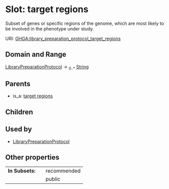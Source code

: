 
# Slot: target regions


Subset of genes or specific regions of the genome, which are most likely to be involved in the phenotype under study.

URI: [GHGA:library_preparation_protocol_target_regions](https://w3id.org/GHGA/library_preparation_protocol_target_regions)


## Domain and Range

[LibraryPreparationProtocol](LibraryPreparationProtocol.md) &#8594;  <sub>0..\*</sub> [String](types/String.md)

## Parents

 *  is_a: [target regions](target_regions.md)

## Children


## Used by

 * [LibraryPreparationProtocol](LibraryPreparationProtocol.md)

## Other properties

|  |  |  |
| --- | --- | --- |
| **In Subsets:** | | recommended |
|  | | public |

